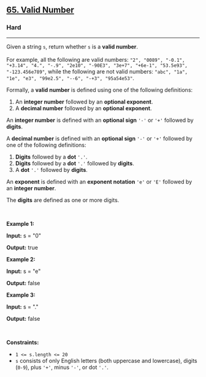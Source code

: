 <h2><a href="https://leetcode.com/problems/valid-number/">65. Valid Number</a></h2><h3>Hard</h3><hr><div><p>Given a string <code>s</code>, return whether <code>s</code> is a <strong>valid number</strong>.<br>
<br>
For example, all the following are valid numbers: <code>"2", "0089", "-0.1", "+3.14", "4.", "-.9", "2e10", "-90E3", "3e+7", "+6e-1", "53.5e93", "-123.456e789"</code>, while the following are not valid numbers: <code>"abc", "1a", "1e", "e3", "99e2.5", "--6", "-+3", "95a54e53"</code>.</p>

<p>Formally, a&nbsp;<strong>valid number</strong> is defined using one of the following definitions:</p>

<ol>
	<li>An <strong>integer number</strong> followed by an <strong>optional exponent</strong>.</li>
	<li>A <strong>decimal number</strong> followed by an <strong>optional exponent</strong>.</li>
</ol>

<p>An <strong>integer number</strong> is defined with an <strong>optional sign</strong> <code>'-'</code> or <code>'+'</code> followed by <strong>digits</strong>.</p>

<p>A <strong>decimal number</strong> is defined with an <strong>optional sign</strong> <code>'-'</code> or <code>'+'</code> followed by one of the following definitions:</p>

<ol>
	<li><strong>Digits</strong> followed by a <strong>dot</strong> <code>'.'</code>.</li>
	<li><strong>Digits</strong> followed by a <strong>dot</strong> <code>'.'</code> followed by <strong>digits</strong>.</li>
	<li>A <strong>dot</strong> <code>'.'</code> followed by <strong>digits</strong>.</li>
</ol>

<p>An <strong>exponent</strong> is defined with an <strong>exponent notation</strong> <code>'e'</code> or <code>'E'</code> followed by an <strong>integer number</strong>.</p>

<p>The <strong>digits</strong> are defined as one or more digits.</p>

<p>&nbsp;</p>
<p><strong class="example">Example 1:</strong></p>

<div class="example-block">
<p><strong>Input:</strong> <span class="example-io">s = "0"</span></p>

<p><strong>Output:</strong> <span class="example-io">true</span></p>
</div>

<p><strong class="example">Example 2:</strong></p>

<div class="example-block">
<p><strong>Input:</strong> <span class="example-io">s = "e"</span></p>

<p><strong>Output:</strong> <span class="example-io">false</span></p>
</div>

<p><strong class="example">Example 3:</strong></p>

<div class="example-block">
<p><strong>Input:</strong> <span class="example-io">s = "."</span></p>

<p><strong>Output:</strong> <span class="example-io">false</span></p>
</div>

<p>&nbsp;</p>
<p><strong>Constraints:</strong></p>

<ul>
	<li><code>1 &lt;= s.length &lt;= 20</code></li>
	<li><code>s</code> consists of only English letters (both uppercase and lowercase), digits (<code>0-9</code>), plus <code>'+'</code>, minus <code>'-'</code>, or dot <code>'.'</code>.</li>
</ul>
</div>
